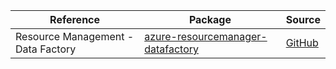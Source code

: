 | Reference | Package | Source |
|---|---|---|
|Resource Management - Data Factory|[azure-resourcemanager-datafactory](https://repo1.maven.org/maven2/com/azure/resourcemanager/azure-resourcemanager-datafactory)|[GitHub](https://github.com/Azure/azure-sdk-for-java/blob/main/sdk/datafactory/azure-resourcemanager-datafactory)|

